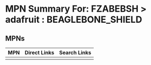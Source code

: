 



# MPN Summary For: FZABEBSH > adafruit : BEAGLEBONE_SHIELD

## MPNs
  

|MPN|Direct Links|Search Links|
| :--- | :--- | :--- |
||||
